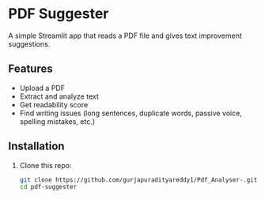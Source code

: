 # PDF Suggester

A simple Streamlit app that reads a PDF file and gives text improvement suggestions.

## Features
- Upload a PDF
- Extract and analyze text
- Get readability score
- Find writing issues (long sentences, duplicate words, passive voice, spelling mistakes, etc.)

## Installation
1. Clone this repo:
   ```bash
   git clone https://github.com/gurjapuradityareddy1/Pdf_Analyser-.git
   cd pdf-suggester
